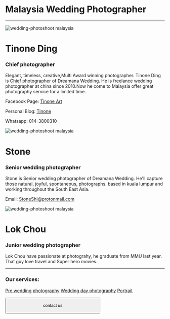 # Malaysia Wedding Photographer
------------------
![wedding-photoshoot malaysia](/wsi-imageoptim-me1-1400x787.jpg)

# Tinone Ding
### Chief photographer
Elegant, timeless, creative,Multi Award winning photographer. Tinone Ding is Chief photographer of Dreamana Wedding. He is freelance wedding photographer at china since 2010.Now he come to Malaysia offer great photography service for a limited time.

Facebook Page: [Tinone Art](https://www.facebook.com/tinoneart/)

Personal Blog: [Tinone](http://tinone.lofter.com/)

Whatsapp: 014-3800310


![wedding-photoshoot malaysia](/shitou-1400x1400.jpg)

# Stone
### Senior wedding photographer
Stone is  Senior wedding photographer of Dreamana Wedding. He'll capture those natural, joyful, spontaneous, photographs. based in kuala lumpur and working throughout the South East Asia.

Email: StoneShi@protonmail.com



![wedding-photoshoot malaysia](/linkedin-1400x1400.png)

# Lok Chou
### Junior wedding photographer
Lok Chou have passionate at photograhy, he graduate from MMU last year. That guy love travel and Super hero movies.



--------------------
### Our services:
[Pre wedding photography](/pre-wedding-photography/)
[Wedding day photography](/wedding-day-photography/)
[Portrait](/portrait-photography/)

<a href="/join-dreamana/"><button style="width:300px;height:50px;color:black">contact us</button></a>


